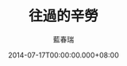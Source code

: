---
issue: 79
title: 往過的辛勞
author: 藍春瑞
date: 2014-07-17T00:00:00.000+08:00
topic: 懷想
difficulty: 3
wikidata: Q98095424
wikidata_link: https://www.wikidata.org/wiki/Q98095424
---